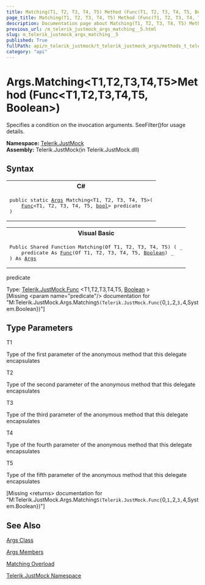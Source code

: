 ```yaml
---
title: Matching(T1, T2, T3, T4, T5) Method (Func(T1, T2, T3, T4, T5, Boolean))
page_title: Matching(T1, T2, T3, T4, T5) Method (Func(T1, T2, T3, T4, T5, Boolean)) | JustMock Documentation
description: Documentation page about Matching(T1, T2, T3, T4, T5) Method (Func(T1, T2, T3, T4, T5, Boolean)).
previous_url: /m_telerik_justmock_args_matching__5.html
slug: m_telerik_justmock_args_matching__5
published: True
fullPath: api/n_telerik_justmock/t_telerik_justmock_args/methods_t_telerik_justmock_args/overload_telerik_justmock_args_matching/m_telerik_justmock_args_matching__5
category: "api"
---
```


# Args.Matching&lt;T1,T2,T3,T4,T5&gt;Method (Func&lt;T1,T2,T3,T4,T5, Boolean&gt;)



Specifies a condition on the invocation arguments. SeeFilter()for usage details.


 **Namespace:**  [Telerik.JustMock](n_telerik_justmock) <br> **Assembly:** Telerik.JustMock(in Telerik.JustMock.dll)
## Syntax


<div id="syntaxCodeBlocks" class="code"><span codeLanguage="CSharp"><table><tr><th>C#</th></tr><tr><td><pre xml:space="preserve"><span class="keyword">public</span> <span class="keyword">static</span> <a href="T_Telerik_JustMock_Args.html">Args</a> <span class="identifier">Matching</span>&lt;T1, T2, T3, T4, T5&gt;(
	<a href="T_Telerik_JustMock_Func_6.html">Func</a>&lt;T1, T2, T3, T4, T5, <a href="https://msdn2.microsoft.com/en-us/library/a28wyd50" target="_blank">bool</a>&gt; <span class="parameter">predicate</span>
)
</pre></td></tr></table></span><span codeLanguage="VisualBasicDeclaration"><table><tr><th>Visual Basic</th></tr><tr><td><pre xml:space="preserve"><span class="keyword">Public</span> <span class="keyword">Shared</span> <span class="keyword">Function</span> <span class="identifier">Matching</span>(<span class="keyword">Of</span> T1, T2, T3, T4, T5) ( _
	<span class="parameter">predicate</span> <span class="keyword">As</span> <a href="T_Telerik_JustMock_Func_6.html">Func</a>(<span class="keyword">Of</span> T1, T2, T3, T4, T5, <a href="https://msdn2.microsoft.com/en-us/library/a28wyd50" target="_blank">Boolean</a>) _
) <span class="keyword">As</span> <a href="T_Telerik_JustMock_Args.html">Args</a></pre></td></tr></table></span></div>



predicate<br>


Type: [Telerik.JustMock.Func](t_telerik_justmock_func_6) &lt;T1,T2,T3,T4,T5, [Boolean](a28wyd50) &gt;<br>
[Missing &lt;param name="predicate"/&gt; documentation for "M:Telerik.JustMock.Args.Matching``5(Telerik.JustMock.Func{``0,``1,``2,``3,``4,System.Boolean})"]




## Type Parameters




T1<br>


Type of the first parameter of the anonymous method that this delegate encapsulates

T2<br>


Type of the second parameter of the anonymous method that this delegate encapsulates

T3<br>


Type of the third parameter of the anonymous method that this delegate encapsulates

T4<br>


Type of the fourth parameter of the anonymous method that this delegate encapsulates

T5<br>


Type of the fifth parameter of the anonymous method that this delegate encapsulates



[Missing &lt;returns&gt; documentation for "M:Telerik.JustMock.Args.Matching``5(Telerik.JustMock.Func{``0,``1,``2,``3,``4,System.Boolean})"]


## See Also



 [Args Class](t_telerik_justmock_args) 

 [Args Members](allmembers_t_telerik_justmock_args) 

 [Matching Overload](overload_telerik_justmock_args_matching) 

 [Telerik.JustMock Namespace](n_telerik_justmock) 



